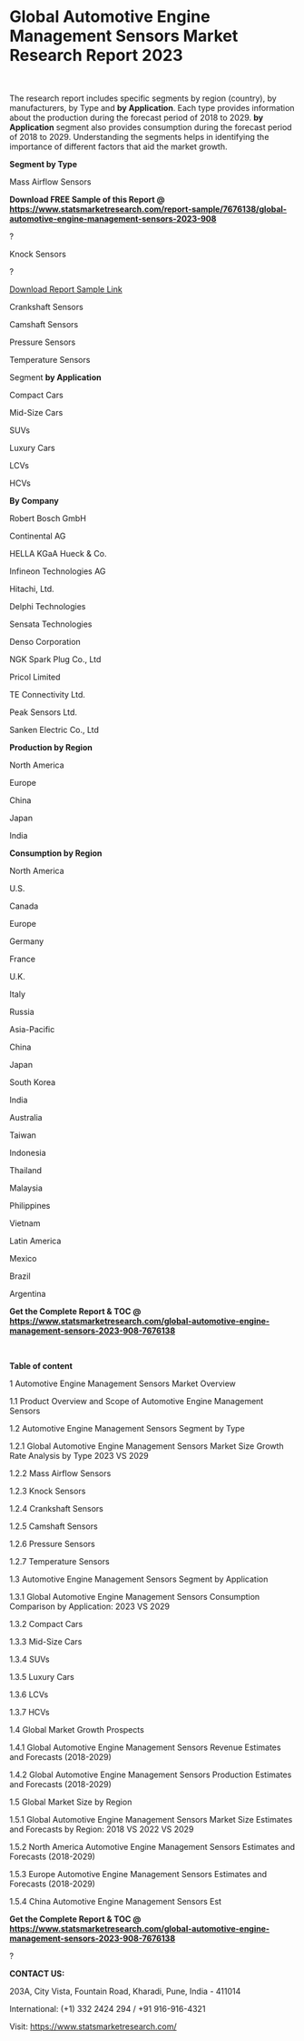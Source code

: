 <h1>Global Automotive Engine Management Sensors Market Research Report 2023</h1><br/><p>The research report includes specific segments by region (country), by manufacturers, by Type and <strong>by Application</strong>. Each type provides information about the production during the forecast period of 2018 to 2029. <strong>by Application</strong> segment also provides consumption during the forecast period of 2018 to 2029. Understanding the segments helps in identifying the importance of different factors that aid the market growth.</p>
 
 
 
 <p><strong>Segment by Type</strong></p>
 
 
 
 <p>Mass Airflow Sensors</p>
 
 
 
 <div><b>Download FREE Sample of this Report @ <a href="https://www.statsmarketresearch.com/download-free-sample/7676138/global-automotive-engine-management-sensors-2023-908">https://www.statsmarketresearch.com/report-sample/7676138/global-automotive-engine-management-sensors-2023-908</a></b></div>
 
 
 
 <p>? </p>
 
 
 
 <p>Knock Sensors</p>
 
 
 
 <p>? </p>
 
 
 
 <p><a href="https://www.statsmarketresearch.com/download-free-sample/7676138/global-automotive-engine-management-sensors-2023-908">Download Report Sample Link</a></p>
 
 
 
 <p>Crankshaft Sensors</p>
 
 
 
 <p>Camshaft Sensors</p>
 
 
 
 <p>Pressure Sensors</p>
 
 
 
 <p>Temperature Sensors</p>
 
 
 
 <p>Segment <strong>by Application</strong></p>
 
 
 
 <p>Compact Cars</p>
 
 
 
 <p>Mid-Size Cars</p>
 
 
 
 <p>SUVs</p>
 
 
 
 <p>Luxury Cars</p>
 
 
 
 <p>LCVs</p>
 
 
 
 <p>HCVs</p>
 
 
 
 <p><strong>By Company</strong></p>
 
 
 
 <p>Robert Bosch GmbH</p>
 
 
 
 <p>Continental AG</p>
 
 
 
 <p>HELLA KGaA Hueck & Co.</p>
 
 
 
 <p>Infineon Technologies AG</p>
 
 
 
 <p>Hitachi, Ltd.</p>
 
 
 
 <p>Delphi Technologies</p>
 
 
 
 <p>Sensata Technologies</p>
 
 
 
 <p>Denso Corporation</p>
 
 
 
 <p>NGK Spark Plug Co., Ltd</p>
 
 
 
 <p>Pricol Limited</p>
 
 
 
 <p>TE Connectivity Ltd.</p>
 
 
 
 <p>Peak Sensors Ltd.</p>
 
 
 
 <p>Sanken Electric Co., Ltd</p>
 
 
 
 <p><strong>Production by Region</strong></p>
 
 
 
 <p>North America</p>
 
 
 
 <p>Europe</p>
 
 
 
 <p>China</p>
 
 
 
 <p>Japan</p>
 
 
 
 <p>India</p>
 
 
 
 <p><strong>Consumption by Region</strong></p>
 
 
 
 <p>North America</p>
 
 
 
 <p>U.S.</p>
 
 
 
 <p>Canada</p>
 
 
 
 <p>Europe</p>
 
 
 
 <p>Germany</p>
 
 
 
 <p>France</p>
 
 
 
 <p>U.K.</p>
 
 
 
 <p>Italy</p>
 
 
 
 <p>Russia</p>
 
 
 
 <p>Asia-Pacific</p>
 
 
 
 <p>China</p>
 
 
 
 <p>Japan</p>
 
 
 
 <p>South Korea</p>
 
 
 
 <p>India</p>
 
 
 
 <p>Australia</p>
 
 
 
 <p>Taiwan</p>
 
 
 
 <p>Indonesia</p>
 
 
 
 <p>Thailand</p>
 
 
 
 <p>Malaysia</p>
 
 
 
 <p>Philippines</p>
 
 
 
 <p>Vietnam</p>
 
 
 
 <p>Latin America</p>
 
 
 
 <p>Mexico</p>
 
 
 
 <p>Brazil</p>
 
 
 
 <p>Argentina</p>
 
 
 
 <div><b>Get the Complete Report & TOC @ <a href="https://www.statsmarketresearch.com/global-automotive-engine-management-sensors-2023-908-7676138">https://www.statsmarketresearch.com/global-automotive-engine-management-sensors-2023-908-7676138</a></b></div>
 
 
 
 <p><br />
 
 <b>Table of content</b></p>
 
 
 
 <p>1 Automotive Engine Management Sensors Market Overview<br />
 
 1.1 Product Overview and Scope of Automotive Engine Management Sensors<br />
 
 1.2 Automotive Engine Management Sensors Segment by Type<br />
 
 1.2.1 Global Automotive Engine Management Sensors Market Size Growth Rate Analysis by Type 2023 VS 2029<br />
 
 1.2.2 Mass Airflow Sensors<br />
 
 1.2.3 Knock Sensors<br />
 
 1.2.4 Crankshaft Sensors<br />
 
 1.2.5 Camshaft Sensors<br />
 
 1.2.6 Pressure Sensors<br />
 
 1.2.7 Temperature Sensors<br />
 
 1.3 Automotive Engine Management Sensors Segment by Application<br />
 
 1.3.1 Global Automotive Engine Management Sensors Consumption Comparison by Application: 2023 VS 2029<br />
 
 1.3.2 Compact Cars<br />
 
 1.3.3 Mid-Size Cars<br />
 
 1.3.4 SUVs<br />
 
 1.3.5 Luxury Cars<br />
 
 1.3.6 LCVs<br />
 
 1.3.7 HCVs<br />
 
 1.4 Global Market Growth Prospects<br />
 
 1.4.1 Global Automotive Engine Management Sensors Revenue Estimates and Forecasts (2018-2029)<br />
 
 1.4.2 Global Automotive Engine Management Sensors Production Estimates and Forecasts (2018-2029)<br />
 
 1.5 Global Market Size by Region<br />
 
 1.5.1 Global Automotive Engine Management Sensors Market Size Estimates and Forecasts by Region: 2018 VS 2022 VS 2029<br />
 
 1.5.2 North America Automotive Engine Management Sensors Estimates and Forecasts (2018-2029)<br />
 
 1.5.3 Europe Automotive Engine Management Sensors Estimates and Forecasts (2018-2029)<br />
 
 1.5.4 China Automotive Engine Management Sensors Est</p>
 
 
 
 <div><b>Get the Complete Report & TOC @ <a href="https://www.statsmarketresearch.com/global-automotive-engine-management-sensors-2023-908-7676138">https://www.statsmarketresearch.com/global-automotive-engine-management-sensors-2023-908-7676138</a></b></div>
 
 
 
 <p>? </p>
 
 
 
 <p><b>CONTACT US:</b><br />
 
 203A, City Vista, Fountain Road, Kharadi, Pune, India - 411014<br />
 
 International: (+1) 332 2424 294 / +91 916-916-4321<br />
 
 Visit: <a href="https://www.statsmarketresearch.com/">https://www.statsmarketresearch.com/</a></p>